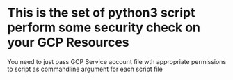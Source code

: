 # This is the set of python3 script perform some security check on your GCP Resources

You need to just pass GCP Service account file wth appropriate permissions to script as commandline argument for each script file



 